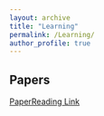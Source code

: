 ```yaml
---
layout: archive
title: "Learning"
permalink: /Learning/
author_profile: true
---
```


## Papers

[PaperReading Link](https://starnyLIU.github.io/PaperReading/)